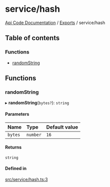 # service/hash
 
[Api Code Documentation](../README.md) / [Exports](../modules.md) / service/hash

## Table of contents

### Functions

- [randomString](service_hash.md#randomstring)

## Functions

### randomString

▸ **randomString**(`bytes?`): `string`

#### Parameters

| Name | Type | Default value |
| :------ | :------ | :------ |
| `bytes` | `number` | `16` |

#### Returns

`string`

#### Defined in

[src/service/hash.ts:3](https://github.com/openkfw/TruBudget/blob/40b449a/api/src/service/hash.ts#L3)
